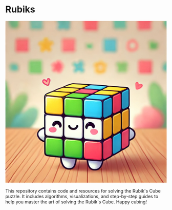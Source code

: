 # Rubiks

![Rubik's Cube](rubiks/public/assets/cube.png)

This repository contains code and resources for solving the Rubik's Cube puzzle. It includes algorithms, visualizations, and step-by-step guides to help you master the art of solving the Rubik's Cube. Happy cubing!